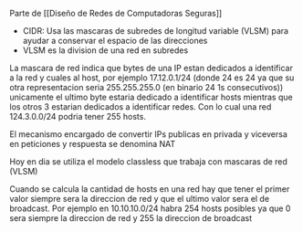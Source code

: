 Parte de [[Diseño de Redes de Computadoras Seguras]] 

- CIDR: Usa las mascaras de subredes de longitud variable (VLSM) para ayudar a conservar el espacio de las direcciones
- VLSM es la division de una red en subredes

La mascara de red indica que bytes de una IP estan dedicados a identificar a la red y cuales al host, por ejemplo 17.12.0.1/24 (donde 24 es 24 ya que su otra representacion seria 255.255.255.0 (en binario 24 1s consecutivos)) unicamente el ultimo byte estaria dedicado a identificar hosts mientras que los otros 3 estarian dedicados a identificar redes. Con lo cual una red 124.3.0.0/24 podria tener 255 hosts.

El mecanismo encargado de convertir IPs publicas en privada y viceversa en peticiones y respuesta se denomina NAT

Hoy en dia se utiliza el modelo classless que trabaja con mascaras de red (VLSM)

Cuando se calcula la cantidad de hosts en una red hay que tener el primer valor siempre sera la direccion de red y que el ultimo valor sera el de broadcast. Por ejemplo en 10.10.10.0/24 habra 254 hosts posibles ya que 0 sera siempre la direccion de red y 255 la direccion de broadcast